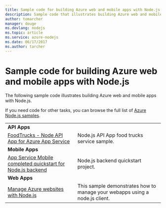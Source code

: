 ```yaml
---
title: Sample code for building Azure web and mobile apps with Node.js
description: Sample code that illustrates building Azure web and mobile apps with Node.js.
author: tomarcher
manager: douge
ms.devlang: nodejs
ms.topic: article
ms.service: azure-nodejs
ms.date: 06/17/2017
ms.author: tarcher
---
```


# Sample code for building Azure web and mobile apps with Node.js

The following sample code illustrates building Azure web and mobile apps with Node.js.

If you need code for other tasks, you can browse the full list of [Azure Node.js samples](https://azure.microsoft.com/resources/samples/?term=nodejs).

| | |
|---|---|
| **API Apps** ||
| [FoodTrucks - Node API App for Azure App Service](https://azure.microsoft.com/en-us/resources/samples/app-service-api-node-food-trucks/) | Node.js API App food trucks service sample. |
| **Mobile Apps** ||
| [App Service Mobile completed quickstart for Node.js backend](https://azure.microsoft.com/en-us/resources/samples/app-service-mobile-nodejs-backend-quickstart/) | Node.js backend quickstart project. |
| **Web Apps** ||
| [Manage Azure websites with Node.js](https://azure.microsoft.com/en-us/resources/samples/app-service-web-nodejs-manage/) | This sample demonstrates how to manage your webapps using a node.js client. |





